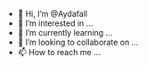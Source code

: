 - 👋 Hi, I’m @Aydafall
- 👀 I’m interested in ...
- 🌱 I’m currently learning ...
- 💞️ I’m looking to collaborate on ...
- 📫 How to reach me ...

<!---
Aydafall/Aydafall is a ✨ special ✨ repository because its `README.md` (this file) appears on your GitHub profile.
You can click the Preview link to take a look at your changes.
--->
